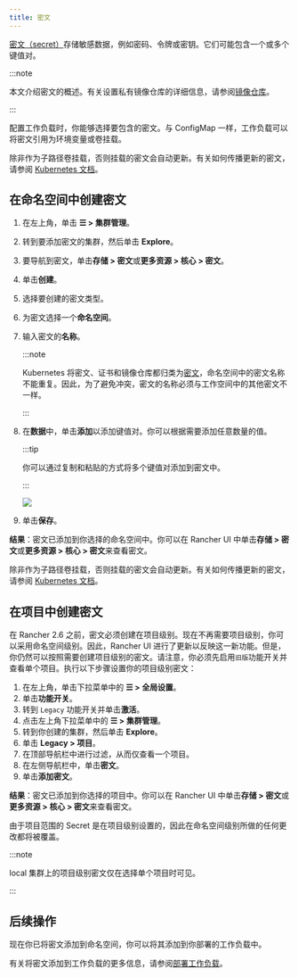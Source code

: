 ```yaml
---
title: 密文
---
```


[密文（secret）](https://kubernetes.io/docs/concepts/configuration/secret/#overview-of-secrets)存储敏感数据，例如密码、令牌或密钥。它们可能包含一个或多个键值对。

:::note

本文介绍密文的概述。有关设置私有镜像仓库的详细信息，请参阅[镜像仓库](kubernetes-and-docker-registries.md)。

:::

配置工作负载时，你能够选择要包含的密文。与 ConfigMap 一样，工作负载可以将密文引用为环境变量或卷挂载。

除非作为子路径卷挂载，否则挂载的密文会自动更新。有关如何传播更新的密文，请参阅 [Kubernetes 文档](https://kubernetes.io/docs/concepts/configuration/secret/#mounted-secrets-are-updated-automatically)。

## 在命名空间中创建密文

1. 在左上角，单击 **☰ > 集群管理**。
1. 转到要添加密文的集群，然后单击 **Explore**。
1. 要导航到密文，单击**存储 > 密文**或**更多资源 > 核心 > 密文**。
1. 单击**创建**。
1. 选择要创建的密文类型。
1. 为密文选择一个**命名空间**。
1. 输入密文的**名称**。

   :::note

   Kubernetes 将密文、证书和镜像仓库都归类为[密文](https://kubernetes.io/docs/concepts/configuration/secret/)，命名空间中的密文名称不能重复。因此，为了避免冲突，密文的名称必须与工作空间中的其他密文不一样。

   :::

1. 在**数据**中，单击**添加**以添加键值对。你可以根据需要添加任意数量的值。

   :::tip

   你可以通过复制和粘贴的方式将多个键值对添加到密文中。

   :::

   ![](/img/bulk-key-values.gif)

1. 单击**保存**。

**结果**：密文已添加到你选择的命名空间中。你可以在 Rancher UI 中单击**存储 > 密文**或**更多资源 > 核心 > 密文**来查看密文。

除非作为子路径卷挂载，否则挂载的密文会自动更新。有关如何传播更新的密文，请参阅 [Kubernetes 文档](https://kubernetes.io/docs/concepts/configuration/secret/#mounted-secrets-are-updated-automatically)。


## 在项目中创建密文

在 Rancher 2.6 之前，密文必须创建在项目级别。现在不再需要项目级别，你可以采用命名空间级别。因此，Rancher UI 进行了更新以反映这一新功能。但是，你仍然可以按照需要创建项目级别的密文。请注意，你必须先启用`旧版`功能开关并查看单个项目。执行以下步骤设置你的项目级别密文：

1. 在左上角，单击下拉菜单中的 **☰ > 全局设置**。
1. 单击**功能开关**。
1. 转到 `Legacy` 功能开关并单击**激活**。
1. 点击左上角下拉菜单中的 **☰ > 集群管理**。
1. 转到你创建的集群，然后单击 **Explore**。
1. 单击 **Legacy > 项目**。
1. 在顶部导航栏中进行过滤，从而仅查看一个项目。
1. 在左侧导航栏中，单击**密文**。
1. 单击**添加密文**。

**结果**：密文已添加到你选择的项目中。你可以在 Rancher UI 中单击**存储 > 密文**或**更多资源 > 核心 > 密文**来查看密文。

由于项目范围的 Secret 是在项目级别设置的，因此在命名空间级别所做的任何更改都将被覆盖。

:::note

local 集群上的项目级别密文仅在选择单个项目时可见。

:::

## 后续操作

现在你已将密文添加到命名空间，你可以将其添加到你部署的工作负载中。

有关将密文添加到工作负载的更多信息，请参阅[部署工作负载](workloads-and-pods/deploy-workloads.md)。
